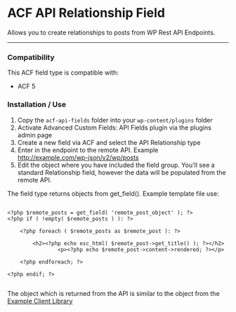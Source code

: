 # ACF API Relationship Field

Allows you to create relationships to posts from WP Rest API Endpoints. 

-----------------------


### Compatibility

This ACF field type is compatible with:
* ACF 5


### Installation / Use

1. Copy the `acf-api-fields` folder into your `wp-content/plugins` folder
2. Activate Advanced Custom Fields: API Fields plugin via the plugins admin page
3. Create a new field via ACF and select the API Relationship type
4. Enter in the endpoint to the remote API.   Example   http://example.com/wp-json/v2/wp/posts
5. Edit the object where you have included the field group.  You'll see a standard Relationship field, however the data will be populated from the remote API. 


The field type returns objects from get_field().   Example template file use:


```

<?php $remote_posts = get_field( 'remote_post_object' ); ?>
<?php if ( !empty( $remote_posts ) ): ?>

	<?php foreach ( $remote_posts as $remote_post ): ?>

		<h2><?php echo esc_html( $remote_post->get_title() ); ?></h2>
                <p><?php echo $remote_post->content->rendered; ?></p>

	<?php endforeach; ?>

<?php endif; ?>


```

The object which is returned from the API is similar to the object from the [Example Client Library](https://github.com/WP-API/client-php/blob/master/library/WPAPI/Post.php)
